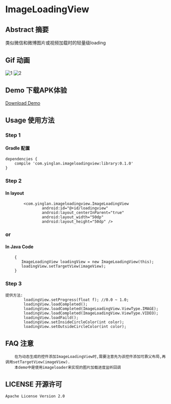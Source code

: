 # ImageLoadingView
## Abstract 摘要
类似微信和微博图片或视频加载时的轻量级loading

## Gif 动画
![1](https://github.com/yingLanNull/ImageLoadingView/blob/master/Show/1.gif)
![2](https://github.com/yingLanNull/ImageLoadingView/blob/master/Show/2.gif)

## Demo 下载APK体验
[Download Demo](https://github.com/yingLanNull/ImageLoadingView/raw/master/Show/demo-debug.apk)

## Usage 使用方法
### Step 1
#### Gradle 配置
```
dependencies {
    compile 'com.yinglan.imageloadingview:library:0.1.0'
}
```

### Step 2

#### In layout
```
	    <com.yinglan.imageloadingview.ImageLoadingView
                android:id="@+id/loadingview"
                android:layout_centerInParent="true"
                android:layout_width="50dp"
                android:layout_height="50dp" />

```

### or

#### In Java Code
```
	{
	   ImageLoadingView loadingView = new ImageLoadingView(this);
       loadingView.setTargetView(imageView);
    }

```
### Step 3
```
提供方法:
	    loadingView.setProgress(float f); //0.0 ~ 1.0;
	    loadingView.loadCompleted();
	    loadingView.loadCompleted(ImageLoadingView.ViewType.IMAGE);
	    loadingView.loadCompleted(ImageLoadingView.ViewType.VIDEO);
        loadingView.loadFaild();
        loadingView.setInsideCircleColor(int color);
        loadingView.setOutsideCircleColor(int color);
```

## FAQ 注意

```
	在为动态生成的控件添加ImageLoadingView时,需要注意先为该控件添加可靠父布局,再调用setTargetView(imageView).
	本demo中是使用imageloader来实现的图片加载进度监听回调
```

## LICENSE 开源许可

    Apache License Version 2.0

